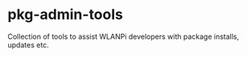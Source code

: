 # pkg-admin-tools
Collection of tools to assist WLANPi developers with package installs, updates etc.
